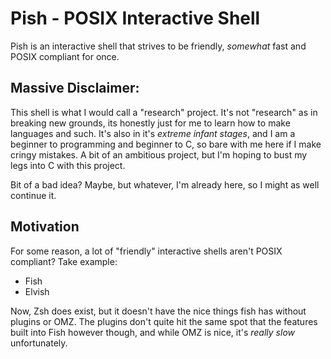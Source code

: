 # Pish - POSIX Interactive Shell

Pish is an interactive shell that strives to be friendly, _somewhat_ fast and
POSIX compliant for once.

## Massive Disclaimer:

This shell is what I would call a "research" project. It's not "research" as 
in breaking new grounds, its honestly just for me to learn how to make 
languages and such. It's also in it's _extreme infant stages_, and I am a 
beginner to programming and beginner to C, so bare with me here if I make 
cringy mistakes. A bit of an ambitious project, but I'm hoping to bust my 
legs into C with this project. 

Bit of a bad idea? Maybe, but whatever, I'm already here, so I might as well 
continue it.

## Motivation

For some reason, a lot of "friendly" interactive shells aren't POSIX compliant?
Take example:
- Fish
- Elvish

Now, Zsh does exist, but it doesn't have the nice things fish has without 
plugins or OMZ. The plugins don't quite hit the same spot that the features
built into Fish however though, and while OMZ is nice, it's _really slow_ 
unfortunately.
